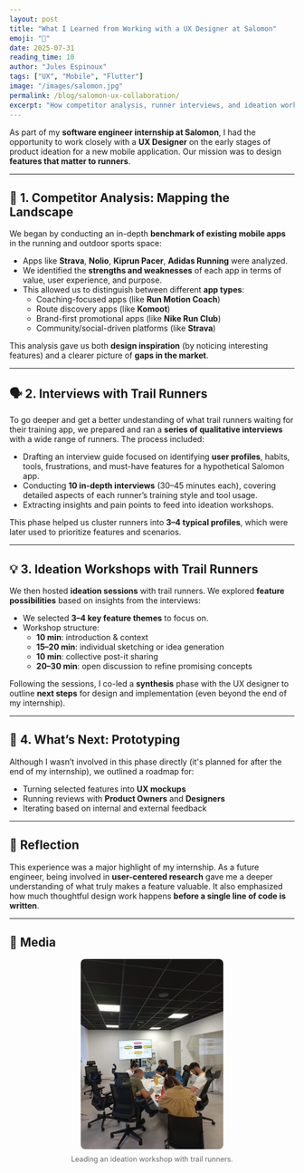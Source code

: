 ```yaml
---
layout: post
title: "What I Learned from Working with a UX Designer at Salomon"
emoji: "🎨"
date: 2025-07-31
reading_time: 10
author: "Jules Espinoux"
tags: ["UX", "Mobile", "Flutter"]
image: "/images/salomon.jpg"
permalink: /blog/salomon-ux-collaboration/
excerpt: "How competitor analysis, runner interviews, and ideation workshops revealed the importance of user-centered design before coding."
---
```


<!-- ## 🧭 From Tech to Insight: A UX-Led Approach -->

As part of my **software engineer internship at Salomon**, I had the opportunity to work closely with a **UX Designer** on the early stages of product ideation for a new mobile application. 
Our mission was to design **features that matter to runners**.

---

## 📱 1. Competitor Analysis: Mapping the Landscape

We began by conducting an in-depth **benchmark of existing mobile apps** in the running and outdoor sports space:

- Apps like **Strava**, **Nolio**, **Kiprun Pacer**, **Adidas Running** were analyzed.
- We identified the **strengths and weaknesses** of each app in terms of value, user experience, and purpose.
- This allowed us to distinguish between different **app types**:
  - Coaching-focused apps (like **Run Motion Coach**)
  - Route discovery apps (like **Komoot**)
  - Brand-first promotional apps (like **Nike Run Club**)
  - Community/social-driven platforms (like **Strava**)

This analysis gave us both **design inspiration** (by noticing interesting features) and a clearer picture of **gaps in the market**.

---

## 🗣️ 2. Interviews with Trail Runners

To go deeper and get a better undestanding of what trail runners waiting for their training app, we prepared and ran a **series of qualitative interviews** with a wide range of runners. The process included:

- Drafting an interview guide focused on identifying **user profiles**, habits, tools, frustrations, and must-have features for a hypothetical Salomon app.
- Conducting **10 in-depth interviews** (30–45 minutes each), covering detailed aspects of each runner’s training style and tool usage.
- Extracting insights and pain points to feed into ideation workshops.

This phase helped us cluster runners into **3–4 typical profiles**, which were later used to prioritize features and scenarios.

---

## 💡 3. Ideation Workshops with Trail Runners

We then hosted **ideation sessions** with trail runners. We explored **feature possibilities** based on insights from the interviews:

- We selected **3–4 key feature themes** to focus on.
- Workshop structure:
  - **10 min**: introduction & context
  - **15–20 min**: individual sketching or idea generation
  - **10 min**: collective post-it sharing
  - **20–30 min**: open discussion to refine promising concepts

Following the sessions, I co-led a **synthesis** phase with the UX designer to outline **next steps** for design and implementation (even beyond the end of my internship).

---

## 🎨 4. What’s Next: Prototyping  

Although I wasn’t involved in this phase directly (it's planned for after the end of my internship), we outlined a roadmap for:

- Turning selected features into **UX mockups**
- Running reviews with **Product Owners** and **Designers**
- Iterating based on internal and external feedback

---

## 🚀 Reflection

This experience was a major highlight of my internship. As a future engineer, being involved in **user-centered research** gave me a deeper understanding of what truly makes a feature valuable. It also emphasized how much thoughtful design work happens **before a single line of code is written**.

---

## 📸 Media

<figure style="text-align: center; max-width: 600px; margin: auto;">
  <img src="/images/workshop_salomon.jpg" alt="UX Workshop at Salomon" style="width: 50%; border-radius: 8px;">
  <figcaption style="font-size: 0.9em; color: #666; margin-top: 0.5em;">
    Leading an ideation workshop with trail runners.
  </figcaption>
</figure>
